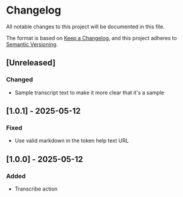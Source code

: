 # Changelog

All notable changes to this project will be documented in this file.

The format is based on [Keep a Changelog](https://keepachangelog.com/en/1.1.0/),
and this project adheres to [Semantic Versioning](https://semver.org/spec/v2.0.0.html).

## [Unreleased]

### Changed

- Sample transcript text to make it more clear that it's a sample

## [1.0.1] - 2025-05-12

### Fixed

- Use valid markdown in the token help text URL

## [1.0.0] - 2025-05-12

### Added

- Transcribe action
